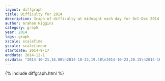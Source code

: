 ```yaml
---
layout: diffgraph
title: Difficulty for 2014
description: Graph of difficulty at midnight each day for Oct-Dec 2014
author: Graham Higgins
category: graph
year: 2014
tags: graph
xscale: scaleTime
yscale: scaleLinear
startdate: 2014-9-17
enddate: 2014-12-1
csvdata: "2014-10-21,16.00\n2014-10-22,19.48\n2014-10-23,20.15\n2014-10-24,20.45\n2014-10-25,20.20\n2014-10-26,20.46\n2014-10-27,20.48\n2014-10-28,20.95\n2014-10-29,21.23\n2014-10-30,21.12\n2014-10-31,21.64\n2014-11-01,21.83\n2014-11-02,22.12\n2014-11-03,22.52\n2014-11-04,22.42\n2014-11-05,22.34\n2014-11-06,22.46\n2014-11-07,22.54\n2014-11-08,22.46\n2014-11-09,22.75\n2014-11-10,22.67\n2014-11-11,22.55\n2014-11-12,22.56\n2014-11-13,22.59\n2014-11-14,23.72\n2014-11-15,23.70\n2014-11-16,23.67\n2014-11-17,23.54\n2014-11-18,23.48\n2014-11-19,23.67\n2014-11-20,23.65\n2014-11-21,23.56\n2014-11-22,23.98\n2014-11-23,23.69\n2014-11-24,24.25\n2014-11-25,24.17\n2014-11-26,24.21\n2014-11-27,24.34\n2014-11-28,24.30\n2014-11-29,24.36\n2014-11-30,24.47\n2014-12-01,24.49\n2014-12-02,24.41\n2014-12-03,24.64\n2014-12-04,24.65\n2014-12-05,24.60\n2014-12-06,24.77\n2014-12-07,24.68\n2014-12-08,24.65\n2014-12-09,24.58\n2014-12-10,24.51\n2014-12-11,24.41\n2014-12-12,24.38\n2014-12-13,24.45\n2014-12-14,24.34\n2014-12-15,24.36\n2014-12-16,24.42\n2014-12-17,24.27\n2014-12-18,24.05\n2014-12-19,23.80\n2014-12-20,23.66\n2014-12-21,23.73\n2014-12-22,23.60\n2014-12-23,23.66\n2014-12-24,23.50\n2014-12-25,23.71\n2014-12-26,23.72\n2014-12-27,24.15\n2014-12-28,24.49\n2014-12-29,24.57\n2014-12-30,24.51"
---
```


{% include diffgraph.html %}

